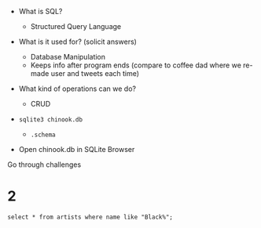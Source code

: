- What is SQL?
    - Structured Query Language

- What is it used for?  (solicit answers)
    - Database Manipulation
    - Keeps info after program ends (compare to coffee dad where we re-made user and tweets each time)

- What kind of operations can we do?
    - CRUD

- `sqlite3 chinook.db`
    - `.schema`
- Open chinook.db in SQLite Browser

Go through challenges

# 2
```
select * from artists where name like "Black%";
```